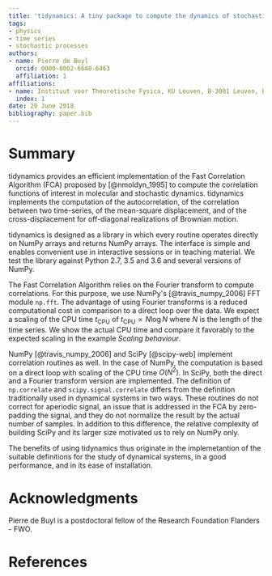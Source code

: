 ```yaml
---
title: 'tidynamics: A tiny package to compute the dynamics of stochastic and molecular simulations'
tags:
- physics
- time series
- stochastic processes
authors:
- name: Pierre de Buyl
  orcid: 0000-0002-6640-6463
  affiliation: 1
affiliations:
- name: Instituut voor Theoretische Fysica, KU Leuven, B-3001 Leuven, Belgium 
  index: 1
date: 20 June 2018
bibliography: paper.bib
---
```


# Summary

tidynamics provides an efficient implementation of the Fast Correlation Algorithm (FCA)
proposed by [@nmoldyn_1995] to compute the correlation functions of interest in molecular
and stochastic dynamics. tidynamics implements the computation of the autocorrelation, of
the correlation between two time-series, of the mean-square displacement, and of the
cross-displacement for off-diagonal realizations of Brownian motion.

tidynamics is designed as a library in which every routine operates directly on NumPy arrays
and returns NumPy arrays. The interface is simple and enables convenient use in interactive
sessions or in teaching material. We test the library against Python 2.7, 3.5 and 3.6 and
several versions of NumPy.

The Fast Correlation Algorithm relies on the Fourier transform to compute correlations. For
this purpose, we use NumPy's [@travis_numpy_2006] FFT module `np.fft`.
The advantage of using Fourier transforms is a reduced computational cost in comparison to a
direct loop over the data. We expect a scaling of the CPU time $t_\mathrm{CPU}$ of
$t_\mathrm{CPU} \propto N \log N$ where $N$ is the length of the time series. We show the
actual CPU time and compare it favorably to the expected scaling in the example *Scaling
behaviour*.

NumPy [@travis_numpy_2006] and SciPy [@scipy-web] implement correlation routines as well. In
the case of NumPy, the computation is based on a direct loop with scaling of the CPU time
$O(N^2)$. In SciPy, both the direct and a Fourier transform version are implemented.
The definition of `np.correlate` and `scipy.signal.correlate` differs from the definition
traditionally used in dynamical systems in two ways. These routines do not correct for
aperiodic signal, an issue that is addressed in the FCA by zero-padding the signal, and they
do not normalize the result by the actual number of samples. In addition to this difference,
the relative complexity of building SciPy and its larger size motivated us to rely on NumPy
only.

The benefits of using tidynamics thus originate in the implemetantion of the suitable
definitions for the study of dynamical systems, in a good performance, and in its ease of
installation.


# Acknowledgments

Pierre de Buyl is a postdoctoral fellow of the Research Foundation Flanders - FWO.

# References
